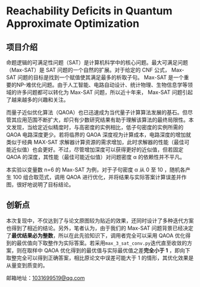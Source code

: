 # Reachability Deficits in Quantum Approximate Optimization

## 项目介绍

命题逻辑的可满足性问题（SAT）是计算机科学中的核心问题。最大可满足问题（Max-SAT）是 SAT 问题的一个自然的扩展。对于给定的 CNF 公式， Max-SAT 问题的目标是找到一个赋值使其满足最多的析取子句。 Max-SAT 是一个重要的NP-难优化问题。由于人工智能、电路自动设计、统计物理、生物信息学等领域的许多问题都可以转化为 Max-SAT 问题，所以近十年来， Max-SAT 问题引起了越来越多的兴趣和关注。

而量子近似优化算法（QAOA）也已迅速成为当代量子计算算法发展的基石。但尽管其应用范围不断扩大，却只有少数研究结果有助于理解该算法的最终局限性。本文发现，当给定近似精度时，与高密度的实例相比，低子句密度的实例所需的 QAOA 电路深度更少。若将临界的 QAOA 深度视为计算成本，电路深度的增加就类似于经典 MAX-SAT 求解器计算资源的需求增加，此时求解器的性能（最佳可能近似值）也会更好。不过，尽管增加深度可以获得更好的近似值，但若固定 QAOA 的深度，其性能（最佳可能近似值）对问题密度 α 的依赖性并不平凡。

本实验以变量数 n=6 的 Max-SAT 为例，对于子句密度 α 从 0 至 10 ，随机各产生 100 组合取范式，调用 QAOA 进行优化，并将结果与实际答案计算误差并作图，很好地说明了目标结论。

## 创新点

本次复现中，不仅达到了与论文原图较为贴近的效果，还同时设计了多种迭代方案也得到了相近的结论。另外，笔者认为，由于我们的 Max-SAT 问题背景已经决定了**最优结果必为整数**，所以在此先验知识下，调用者完全可以采用 QAOA 优化得到的最优值向下取整作为实际答案。若采用`max_3_sat_conv.py`迭代直至收敛的方案，则在取样中 QAOA 优化得到的最优值与实际最优值之差**完全小于 1** ，即向下取整完全可以得到正确答案，相比原论文中误差可能大于 1 的情形，其优化效果是从量变到质变的。

邮箱地址：1031699519@qq.com